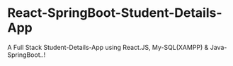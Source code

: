 # React-SpringBoot-Student-Details-App
A Full Stack Student-Details-App using React.JS, My-SQL(XAMPP) & Java-SpringBoot..!
